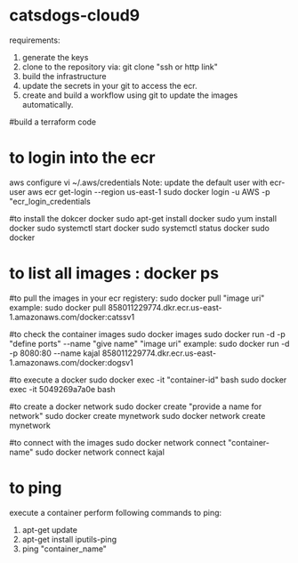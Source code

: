 # catsdogs-cloud9

requirements:
1. generate the keys
2. clone to the repository via: git clone "ssh or http link"
3. build the infrastructure
4. update the secrets in your git to access the ecr.
5. create and build a workflow using git to update the images automatically.

#build a terraform code
<!--tf init-->
<!--tf fmt-->
<!--tf validate-->
<!--tf plan-->
<!--tf apply --auto-approve-->


# to login into the ecr
   aws configure
   vi ~/.aws/credentials
 Note: update the default user with ecr-user
  aws ecr get-login --region us-east-1
  sudo docker login -u AWS -p "ecr_login_credentials
   
#to install the dokcer
   docker
   sudo apt-get install docker
   sudo yum install docker
   sudo systemctl start docker
   sudo systemctl status docker
   sudo docker
 

# to list all images : docker ps

#to pull the images in your ecr registery:
   sudo docker pull "image uri"
   example: sudo docker pull 858011229774.dkr.ecr.us-east-1.amazonaws.com/docker:catssv1
 
 #to check the container images
   sudo docker images
   sudo docker run -d -p "define ports" --name "give name" "image uri"
   example: sudo docker run -d -p 8080:80 --name kajal  858011229774.dkr.ecr.us-east-1.amazonaws.com/docker:dogsv1

 #to execute a docker 
   sudo docker exec -it "container-id" bash
   sudo docker exec -it 5049269a7a0e bash
  
#to create a docker network
   sudo docker create "provide a name for network"
   sudo docker create mynetwork
   sudo docker network create mynetwork
   
#to connect with the images
   sudo docker network connect "container-name"
   sudo docker network connect kajal

# to ping
execute a container
perform following commands to ping:
1. apt-get update
2. apt-get install iputils-ping
3. ping "container_name"
